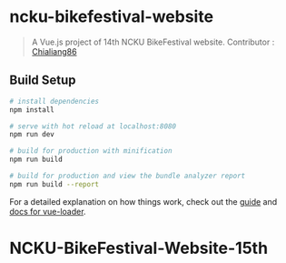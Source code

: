 # ncku-bikefestival-website

> A Vue.js project of 14th NCKU BikeFestival website.
> Contributor : [Chialiang86](https://github.com/Chialiang86)

## Build Setup

``` bash
# install dependencies
npm install

# serve with hot reload at localhost:8080
npm run dev

# build for production with minification
npm run build

# build for production and view the bundle analyzer report
npm run build --report
```

For a detailed explanation on how things work, check out the [guide](http://vuejs-templates.github.io/webpack/) and [docs for vue-loader](http://vuejs.github.io/vue-loader).
# NCKU-BikeFestival-Website-15th
